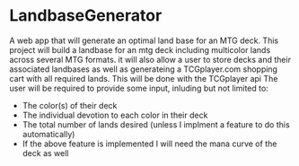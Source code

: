 # LandbaseGenerator
A web app that will generate an optimal land base for an MTG deck. This project will build a landbase for an mtg deck including multicolor lands across several MTG formats.
it will also allow a user to store decks and their associated landbases as well as generateing a TCGplayer.com shopping cart with all required lands. This will be done with the TCGplayer api
The user will be required to provide some input, inluding but not limited to:
  - The color(s) of their deck
  - The individual devotion to each color in their deck
  - The total number of lands desired (unless I implment a feature to do this automatically)
  - If the above feature is implemented I will need the mana curve of the deck as well
